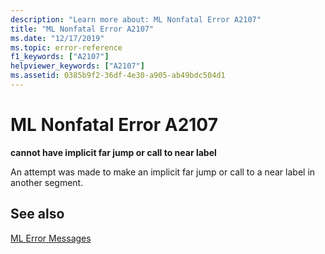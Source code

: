 ```yaml
---
description: "Learn more about: ML Nonfatal Error A2107"
title: "ML Nonfatal Error A2107"
ms.date: "12/17/2019"
ms.topic: error-reference
f1_keywords: ["A2107"]
helpviewer_keywords: ["A2107"]
ms.assetid: 0385b9f2-36df-4e30-a905-ab49bdc504d1
---
```

# ML Nonfatal Error A2107

**cannot have implicit far jump or call to near label**

An attempt was made to make an implicit far jump or call to a near label in another segment.

## See also

[ML Error Messages](ml-error-messages.md)
